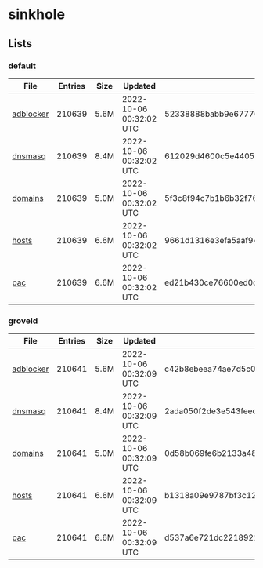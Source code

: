# sinkhole

## Lists

### default

|File|Entries|Size|Updated|Hash|
|-|-|-|-|-|
|[adblocker](https://raw.githubusercontent.com/groveld/sinkhole/lists/default/adblocker.txt)|210639|5.6M|2022-10-06 00:32:02 UTC|52338888babb9e677763a34c7e5fc199d069a76472e1d064032e351520eef134|
|[dnsmasq](https://raw.githubusercontent.com/groveld/sinkhole/lists/default/dnsmasq.txt)|210639|8.4M|2022-10-06 00:32:02 UTC|612029d4600c5e44050045295a267dd1a7ad0485a9f2cbf9fad1d9794649ac18|
|[domains](https://raw.githubusercontent.com/groveld/sinkhole/lists/default/domains.txt)|210639|5.0M|2022-10-06 00:32:02 UTC|5f3c8f94c7b1b6b32f768de4793c4abe343ac2ac6347cfefa21e787e82086956|
|[hosts](https://raw.githubusercontent.com/groveld/sinkhole/lists/default/hosts.txt)|210639|6.6M|2022-10-06 00:32:02 UTC|9661d1316e3efa5aaf9474ff3ab043e81cb6b9469f2f0186a1da093259810110|
|[pac](https://raw.githubusercontent.com/groveld/sinkhole/lists/default/pac.txt)|210639|6.6M|2022-10-06 00:32:02 UTC|ed21b430ce76600ed0c2b306aab7c6bf9f13f2c9bb1037b0039c1278ad8c9642|

### groveld

|File|Entries|Size|Updated|Hash|
|-|-|-|-|-|
|[adblocker](https://raw.githubusercontent.com/groveld/sinkhole/lists/groveld/adblocker.txt)|210641|5.6M|2022-10-06 00:32:09 UTC|c42b8ebeea74ae7d5c0bbec5a8cb9f5221f74e99b563f2ce2e7ec9e7f3075078|
|[dnsmasq](https://raw.githubusercontent.com/groveld/sinkhole/lists/groveld/dnsmasq.txt)|210641|8.4M|2022-10-06 00:32:09 UTC|2ada050f2de3e543feec3d8c12be427075bedab7bc651ad5208eb29e7f3a6a5e|
|[domains](https://raw.githubusercontent.com/groveld/sinkhole/lists/groveld/domains.txt)|210641|5.0M|2022-10-06 00:32:09 UTC|0d58b069fe6b2133a4899ac6abeefc0ddfd980606873a2ef3e3c1eec63504de4|
|[hosts](https://raw.githubusercontent.com/groveld/sinkhole/lists/groveld/hosts.txt)|210641|6.6M|2022-10-06 00:32:09 UTC|b1318a09e9787bf3c121d829773525c5326118349e36199227c90f8ad1a903a6|
|[pac](https://raw.githubusercontent.com/groveld/sinkhole/lists/groveld/pac.txt)|210641|6.6M|2022-10-06 00:32:09 UTC|d537a6e721dc2218921c8073c930c15cc8c6680cdefe9b9fd729165f1cea1065|

